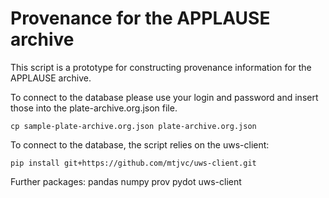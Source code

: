 Provenance for the APPLAUSE archive
===================================

This script is a prototype for constructing provenance information for the APPLAUSE archive. 

To connect to the database please use your login and password and insert those into the plate-archive.org.json file.
```
cp sample-plate-archive.org.json plate-archive.org.json
```

To connect to the database, the script relies on the uws-client:
```
pip install git+https://github.com/mtjvc/uws-client.git
```

Further packages:
pandas
numpy
prov
pydot
uws-client